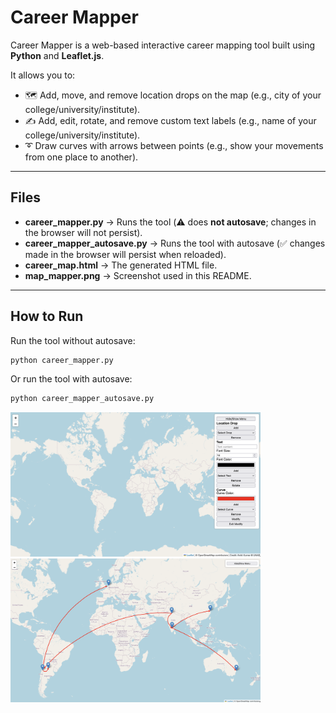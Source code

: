 # Career Mapper

Career Mapper is a web-based interactive career mapping tool built using **Python** and **Leaflet.js**.

It allows you to:
- 🗺️ Add, move, and remove location drops on the map (e.g., city of your college/university/institute).
- ✍️ Add, edit, rotate, and remove custom text labels (e.g., name of your college/university/institute).
- ➰ Draw curves with arrows between points (e.g., show your movements from one place to another).

---

## Files

- **career_mapper.py** → Runs the tool (⚠️ does **not autosave**; changes in the browser will not persist).
- **career_mapper_autosave.py** → Runs the tool with autosave (✅ changes made in the browser will persist when reloaded).
- **career_map.html** → The generated HTML file.
- **map_mapper.png** → Screenshot used in this README.

---

## How to Run

Run the tool without autosave:

```bash
python career_mapper.py
```

Or run the tool with autosave:

```bash
python career_mapper_autosave.py
```


<img src="career_mapper.png" alt="Career Mapper Screenshot 1" width="400"/>

<img src="my_career_map.png" alt="Career Mapper Screenshot 2" width="400"/>

